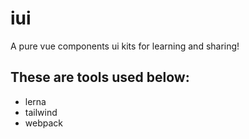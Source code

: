 # iui
A pure vue components ui kits for learning and sharing!

## These are tools used below:
* lerna
* tailwind
* webpack

